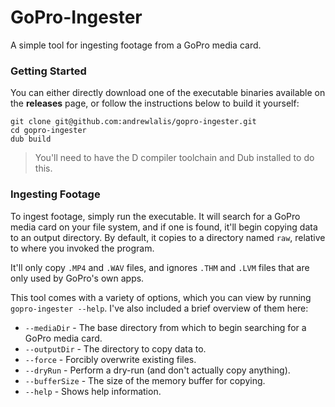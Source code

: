 # GoPro-Ingester
A simple tool for ingesting footage from a GoPro media card.

### Getting Started
You can either directly download one of the executable binaries available on the **releases** page, or follow the instructions below to build it yourself:
```shell
git clone git@github.com:andrewlalis/gopro-ingester.git
cd gopro-ingester
dub build
```
> You'll need to have the D compiler toolchain and Dub installed to do this.

### Ingesting Footage
To ingest footage, simply run the executable. It will search for a GoPro media card on your file system, and if one is found, it'll begin copying data to an output directory. By default, it copies to a directory named `raw`, relative to where you invoked the program.

It'll only copy `.MP4` and `.WAV` files, and ignores `.THM` and `.LVM` files that are only used by GoPro's own apps.

This tool comes with a variety of options, which you can view by running `gopro-ingester --help`. I've also included a brief overview of them here:

- `--mediaDir` - The base directory from which to begin searching for a GoPro media card.
- `--outputDir` - The directory to copy data to.
- `--force` - Forcibly overwrite existing files.
- `--dryRun` - Perform a dry-run (and don't actually copy anything).
- `--bufferSize` - The size of the memory buffer for copying.
- `--help` - Shows help information.
